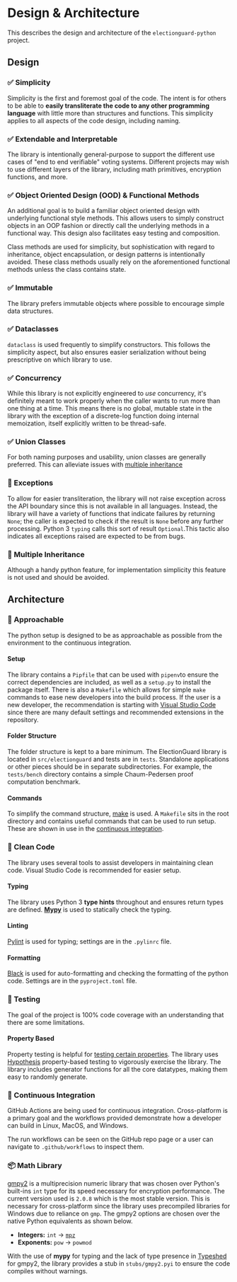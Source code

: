 # Design & Architecture

This describes the design and architecture of the `electionguard-python` project.

## Design

### ✅ Simplicity

Simplicity is the first and foremost goal of the code. The intent is for others to be able to **easily transliterate the code to any other programming language** with little more than structures and functions. This simplicity applies to all aspects of the code design, including naming.

### ✅ Extendable and Interpretable

The library is intentionally general-purpose to support the different use cases of "end to end verifiable" voting systems. Different projects may wish to use different layers of the library, including math primitives, encryption functions, and more.

### ✅ Object Oriented Design (OOD) & Functional Methods

An additional goal is to build a familiar object oriented design with underlying functional style methods. This allows users to simply construct objects in an OOP fashion or directly call the underlying methods in a functional way. This design also facilitates easy testing and composition.

Class methods are used for simplicity, but sophistication with regard to inheritance, object encapsulation, or design patterns is intentionally avoided. These class methods usually rely on the aforementioned functional methods unless the class contains state.

### ✅ Immutable

The library prefers immutable objects where possible to encourage simple data structures.

### ✅ Dataclasses

`dataclass` is used frequently to simplify constructors. This follows the simplicity aspect, but also ensures easier serialization without being prescriptive on which library to use.

### ✅ Concurrency

While this library is not explicitly engineered to _use_ concurrency, it's definitely meant to work properly when the caller wants to run more than one thing at a time. This means there is no global, mutable state in the library with the exception of a discrete-log function doing internal memoization, itself explicitly written to be thread-safe.

### ✅ Union Classes

For both naming purposes and usability, union classes are generally preferred. This can alleviate issues with [multiple inheritance](#multiple-inheritance)

### 🚫 Exceptions

To allow for easier transliteration, the library will not raise exception across the API boundary since this is not available in all languages. Instead, the library will have a variety of functions that indicate failures by returning `None`; the caller is expected to check if the result is `None` before any further processing. Python 3 `typing` calls this sort of result `Optional`.This tactic also indicates all exceptions raised are expected to be from bugs.

### 🚫 Multiple Inheritance

Although a handy python feature, for implementation simplicity this feature is not used and should be avoided.

## Architecture

### 🤝 Approachable

The python setup is designed to be as approachable as possible from the environment to the continuous integration.

#### Setup

The library contains a `Pipfile` that can be used with `pipenv`to ensure the correct dependencies are included, as well as a `setup.py` to install the package itself. There is also a `Makefile` which allows for simple `make` commands to ease new developers into the build process. If the user is a new developer, the recommendation is starting with [Visual Studio Code](https://code.visualstudio.com/) since there are many default settings and recommended extensions in the repository.

#### Folder Structure

The folder structure is kept to a bare minimum. The ElectionGuard library is located in `src/electionguard` and tests are in `tests`. Standalone applications or other pieces should be in separate subdirectories. For example, the `tests/bench` directory contains a simple Chaum-Pedersen proof computation benchmark.

#### Commands

To simplify the command structure, [make](https://www.gnu.org/software/make/manual/make.html) is used. A `Makefile` sits in the root directory and contains useful commands that can be used to run setup. These are shown in use in the [continuous integration](#continuous-integration).

### 🧹 Clean Code

The library uses several tools to assist developers in maintaining clean code. Visual Studio Code is recommended for easier setup.

#### Typing

The library uses Python 3 **type hints** throughout and ensures return types are defined. **[Mypy](https://mypy.readthedocs.io/en/stable/)** is used to statically check the typing.

#### Linting

[Pylint]() is used for typing; settings are in the `.pylinrc` file.

#### Formatting

[Black]() is used for auto-formatting and checking the formatting of the python code. Settings are in the `pyproject.toml` file.

### 🧪 Testing

The goal of the project is 100% code coverage with an understanding that there are some limitations.

#### Property Based

Property testing is helpful for [testing certain properties](https://fsharpforfunandprofit.com/posts/property-based-testing-2/). The library uses [Hypothesis](https://hypothesis.readthedocs.io/en/stable/) property-based testing to vigorously exercise the library. The library includes generator functions for all the core datatypes, making them easy to randomly generate.

### 🚀 Continuous Integration

GitHub Actions are being used for continuous integration. Cross-platform is a primary goal and the workflows provided demonstrate how a developer can build in Linux, MacOS, and Windows.

The run workflows can be seen on the GitHub repo page or a user can navigate to `.github/workflows` to inspect them.

### 📦 Math Library

[gmpy2](https://gmpy2.readthedocs.io/en/latest/index.html) is a multiprecision numeric library that was chosen over Python's built-ins `int` type for its speed necessary for encryption performance. The current version used is `2.0.8` which is the most stable version. This is necessary for cross-platform since the library uses precompiled libraries for Windows due to reliance on `gmp`. The gmpy2 options are chosen over the native Python equivalents as shown below.

- **Integers:** `int` -> [`mpz`](https://gmpy2.readthedocs.io/en/latest/mpz.html)
- **Exponents:** `pow` -> `powmod`

With the use of **mypy** for typing and the lack of type presence in [Typeshed](https://github.com/python/typeshed) for gmpy2, the library provides a stub in `stubs/gmpy2.pyi` to ensure the code compiles without warnings.
